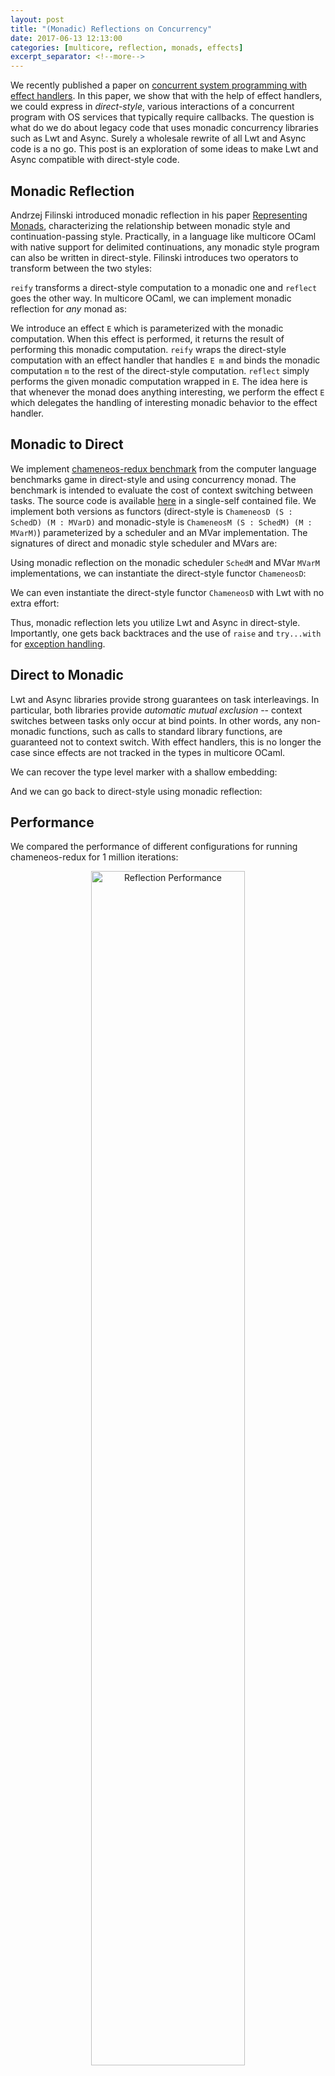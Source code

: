 ```yaml
---
layout: post
title: "(Monadic) Reflections on Concurrency"
date: 2017-06-13 12:13:00
categories: [multicore, reflection, monads, effects]
excerpt_separator: <!--more-->
---
```


We recently published a paper on [concurrent system programming with effect
handlers](http://kcsrk.info/papers/system_effects_may_17.pdf). In this paper, we show
that with the help of effect handlers, we could express in _direct-style_,
various interactions of a concurrent program with OS services that typically
require callbacks. The question is what do we do about legacy code that uses
monadic concurrency libraries such as Lwt and Async. Surely a wholesale rewrite
of all Lwt and Async code is a no go. This post is an exploration of some ideas
to make Lwt and Async compatible with direct-style code.

<!--more-->

## Monadic Reflection

Andrzej Filinski introduced monadic reflection in his paper [Representing
Monads](http://citeseerx.ist.psu.edu/viewdoc/download?doi=10.1.1.43.8213&rep=rep1&type=pdf),
characterizing the relationship between monadic style and continuation-passing
style. Practically, in a language like multicore OCaml with native support for
delimited continuations, any monadic style program can also be written in
direct-style. Filinski introduces two operators to transform between the two
styles:

<script src="http://gist-it.appspot.com/https://github.com/kayceesrk/reify_reflect_concurrency/blob/914c24ccfb4e438f17ac779404bf0418d421b450/rr_conc.ml?slice=420:426"></script>

`reify` transforms a direct-style computation to a monadic one and `reflect`
goes the other way. In multicore OCaml, we can implement monadic reflection for
*any* monad as:

<script src="http://gist-it.appspot.com/https://github.com/kayceesrk/reify_reflect_concurrency/blob/914c24ccfb4e438f17ac779404bf0418d421b450/rr_conc.ml?slice=427:440"></script>

We introduce an effect `E` which is parameterized with the monadic computation.
When this effect is performed, it returns the result of performing this monadic
computation. `reify` wraps the direct-style computation with an effect handler
that handles `E m` and binds the monadic computation `m` to the rest of the
direct-style computation. `reflect` simply performs the given monadic
computation wrapped in `E`. The idea here is that whenever the monad does
anything interesting, we perform the effect `E` which delegates the handling of
interesting monadic behavior to the effect handler.

## Monadic to Direct 

We implement [chameneos-redux benchmark](https://benchmarksgame.alioth.debian.org/u64q/chameneosredux-description.html#chameneosredux)
from the computer language benchmarks game in direct-style and using concurrency
monad. The benchmark is intended to evaluate the cost of context switching
between tasks. The source code is available
[here](https://github.com/kayceesrk/reify_reflect_concurrency/blob/master/rr_conc.ml)
in a single-self contained file. We implement both versions as functors
(direct-style is `ChameneosD (S : SchedD) (M : MVarD)` and monadic-style is
`ChameneosM (S : SchedM) (M : MVarM)`) parameterized by a scheduler and an MVar
implementation. The signatures of direct and monadic style scheduler and MVars
are:

<script src="http://gist-it.appspot.com/https://github.com/kayceesrk/reify_reflect_concurrency/blob/914c24ccfb4e438f17ac779404bf0418d421b450/rr_conc.ml?slice=2:42"></script>

Using monadic reflection on the monadic scheduler `SchedM` and MVar `MVarM`
implementations, we can instantiate the direct-style functor `ChameneosD`:

<script src="http://gist-it.appspot.com/https://github.com/kayceesrk/reify_reflect_concurrency/blob/914c24ccfb4e438f17ac779404bf0418d421b450/rr_conc.ml?slice=446:461"></script>

We can even instantiate the direct-style functor `ChameneosD` with Lwt with no
extra effort:

<script src="http://gist-it.appspot.com/https://github.com/kayceesrk/reify_reflect_concurrency/blob/914c24ccfb4e438f17ac779404bf0418d421b450/rr_conc.ml?slice=464:483"></script>

Thus, monadic reflection lets you utilize Lwt and Async in direct-style.
Importantly, one gets back backtraces and the use of `raise` and `try...with`
for [exception handling](https://ocsigen.org/lwt/dev/api/Lwt#2_Exceptionshandling). 

## Direct to Monadic

Lwt and Async libraries provide strong guarantees on task interleavings. In
particular, both libraries provide *automatic mutual exclusion* -- context
switches between tasks only occur at bind points. In other words, any
non-monadic functions, such as calls to standard library functions, are
guaranteed not to context switch. With effect handlers, this is no longer the
case since effects are not tracked in the types in multicore OCaml.

We can recover the type level marker with a shallow embedding:

<script src="http://gist-it.appspot.com/https://github.com/kayceesrk/reify_reflect_concurrency/blob/914c24ccfb4e438f17ac779404bf0418d421b450/rr_conc.ml?slice=553:573"></script>

And we can go back to direct-style using monadic reflection:

<script src="http://gist-it.appspot.com/https://github.com/kayceesrk/reify_reflect_concurrency/blob/914c24ccfb4e438f17ac779404bf0418d421b450/rr_conc.ml?slice=577:592"></script>

## Performance

We compared the performance of different configurations for running
chameneos-redux for 1 million iterations:

<p align="center"> <img src="{{ base.url }}/assets/reflection_perf.png" alt="Reflection Performance" width="70%"/> </p>

The results show that monadic reflection has around 9% overhead on average over
the baseline monadic implementations. This is a small price to pay for the
advantage for programming in direct-style.

## Conclusion

We have been prototyping a multicore-capable I/O library for OCaml called
[Aeio](https://github.com/kayceesrk/ocaml-aeio), with compatibility layer for
Lwt and Async built on top of this library. Monadic reflection and other
techniques can help resolve the schism between monadic libraries and
direct-style code.
